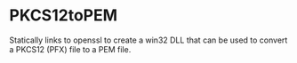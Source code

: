 PKCS12toPEM
===========

Statically links to openssl to create a win32 DLL that can be used to convert a PKCS12 (PFX) file to a PEM file.
